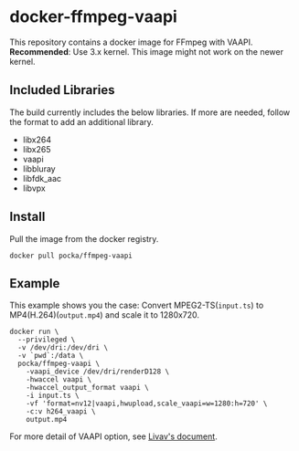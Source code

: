 # docker-ffmpeg-vaapi
This repository contains a docker image for FFmpeg with VAAPI. 
**Recommended**: Use 3.x kernel. This image might not work on the newer kernel.

## Included Libraries
The build currently includes the below libraries. If more are needed, follow the format to add an additional library.
 - libx264
 - libx265
 - vaapi
 - libbluray
 - libfdk_aac
 - libvpx

## Install
Pull the image from the docker registry.

```shell
docker pull pocka/ffmpeg-vaapi
```

## Example
This example shows you the case:
Convert MPEG2-TS(`input.ts`) to MP4(H.264)(`output.mp4`) and scale it to 1280x720.

```shell
docker run \
  --privileged \
  -v /dev/dri:/dev/dri \
  -v `pwd`:/data \
  pocka/ffmpeg-vaapi \
    -vaapi_device /dev/dri/renderD128 \
    -hwaccel vaapi \
    -hwaccel_output_format vaapi \
    -i input.ts \
    -vf 'format=nv12|vaapi,hwupload,scale_vaapi=w=1280:h=720' \
    -c:v h264_vaapi \
    output.mp4
```

For more detail of VAAPI option, see [Livav's document](https://wiki.libav.org/Hardware/vaapi).
